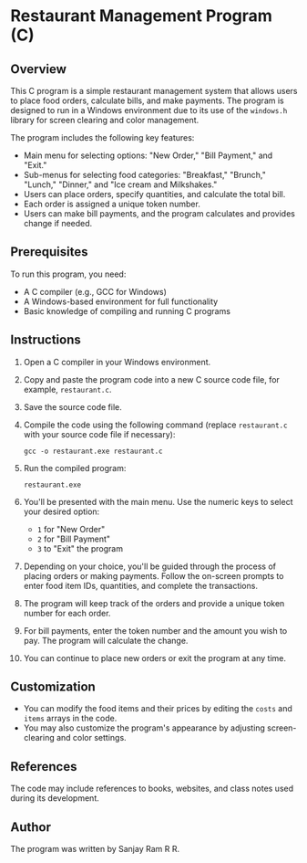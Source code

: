 # Restaurant Management Program (C)

## Overview

This C program is a simple restaurant management system that allows users to place food orders, calculate bills, and make payments. The program is designed to run in a Windows environment due to its use of the `windows.h` library for screen clearing and color management.

The program includes the following key features:

- Main menu for selecting options: "New Order," "Bill Payment," and "Exit."
- Sub-menus for selecting food categories: "Breakfast," "Brunch," "Lunch," "Dinner," and "Ice cream and Milkshakes."
- Users can place orders, specify quantities, and calculate the total bill.
- Each order is assigned a unique token number.
- Users can make bill payments, and the program calculates and provides change if needed.

## Prerequisites

To run this program, you need:

- A C compiler (e.g., GCC for Windows)
- A Windows-based environment for full functionality
- Basic knowledge of compiling and running C programs

## Instructions

1. Open a C compiler in your Windows environment.

2. Copy and paste the program code into a new C source code file, for example, `restaurant.c`.

3. Save the source code file.

4. Compile the code using the following command (replace `restaurant.c` with your source code file if necessary):

   ```
   gcc -o restaurant.exe restaurant.c
   ```

5. Run the compiled program:

   ```
   restaurant.exe
   ```

6. You'll be presented with the main menu. Use the numeric keys to select your desired option:
   - `1` for "New Order"
   - `2` for "Bill Payment"
   - `3` to "Exit" the program

7. Depending on your choice, you'll be guided through the process of placing orders or making payments. Follow the on-screen prompts to enter food item IDs, quantities, and complete the transactions.

8. The program will keep track of the orders and provide a unique token number for each order.

9. For bill payments, enter the token number and the amount you wish to pay. The program will calculate the change.

10. You can continue to place new orders or exit the program at any time.

## Customization

- You can modify the food items and their prices by editing the `costs` and `items` arrays in the code.
- You may also customize the program's appearance by adjusting screen-clearing and color settings.

## References

The code may include references to books, websites, and class notes used during its development.

## Author

The program was written by Sanjay Ram R R.
